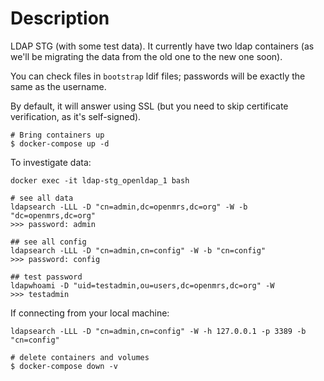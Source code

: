 # Description

LDAP STG (with some test data).
It currently have two ldap containers (as we'll be migrating the data from the old one to the new one soon).


You can check files in `bootstrap` ldif files; passwords will be exactly the same as
the username.

By default, it will answer using SSL (but you need to skip certificate verification, as it's self-signed).


```
# Bring containers up
$ docker-compose up -d
```

To investigate data:
```
docker exec -it ldap-stg_openldap_1 bash

# see all data
ldapsearch -LLL -D "cn=admin,dc=openmrs,dc=org" -W -b "dc=openmrs,dc=org"
>>> password: admin

## see all config
ldapsearch -LLL -D "cn=admin,cn=config" -W -b "cn=config"
>>> password: config

## test password
ldapwhoami -D "uid=testadmin,ou=users,dc=openmrs,dc=org" -W
>>> testadmin

```

If connecting from your local machine:

```
ldapsearch -LLL -D "cn=admin,cn=config" -W -h 127.0.0.1 -p 3389 -b "cn=config"
```

```
# delete containers and volumes
$ docker-compose down -v
```
